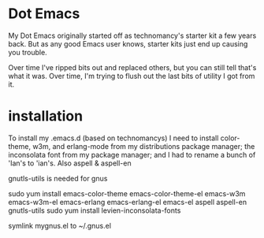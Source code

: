 # Dot Emacs
My Dot Emacs originally started off as technomancy's starter kit a
few years back. But as any good Emacs user knows, starter kits just
end up causing you trouble.

Over time I've ripped bits out and replaced others, but you can still
tell that's what it was. Over time, I'm trying to flush out the last
bits of utility I got from it.

# installation

To install my .emacs.d (based on technomancys)
I need to install color-theme, w3m, and erlang-mode from my
distributions package manager; the inconsolata font from my package
manager; and I had to rename a bunch of 'Ian's to 'ian's.
Also aspell & aspell-en

gnutls-utils is needed for gnus

sudo yum install emacs-color-theme emacs-color-theme-el emacs-w3m emacs-w3m-el emacs-erlang emacs-erlang-el emacs-el aspell aspell-en gnutls-utils
 sudo yum install levien-inconsolata-fonts

symlink mygnus.el to ~/.gnus.el
